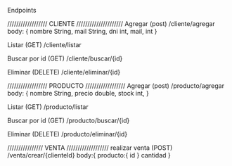 Endpoints 

//////////////////
CLIENTE
/////////////////////
Agregar (post)
/cliente/agregar
body: {
  nombre String,
  mail String,
  dni int,
  mail, int
}

Listar (GET)
/cliente/listar

Buscar por id (GET)
/cliente/buscar/{id}

Eliminar (DELETE)
/cliente/eliminar/{id}

//////////////////
PRODUCTO
//////////////////
Agregar (post)
/producto/agregar
body: {
  nombre String,
  precio double,
  stock int,
}

Listar (GET)
/producto/listar

Buscar por id (GET)
/producto/buscar/{id}

Eliminar (DELETE)
/producto/eliminar/{id}

////////////////
VENTA
///////////////////
realizar venta (POST)
/venta/crear/{clienteId}
body:{
  producto:{
    id
  }
  cantidad
}


